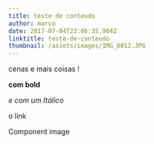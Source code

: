 ```yaml
---
title: teste de conteudo
author: marco
date: 2017-07-04T22:06:35.904Z
linktitle: teste-de-conteudo
thumbnail: /assets/images/IMG_0012.JPG
---
```

cenas e mais coisas !

**com bold**



_e com um Itálico_



o link

Component image



